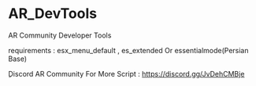 # AR_DevTools

AR Community Developer Tools

requirements : 
esx_menu_default ,
es_extended Or essentialmode(Persian Base)

ِDiscord AR Community For More Script : https://discord.gg/JvDehCMBje
